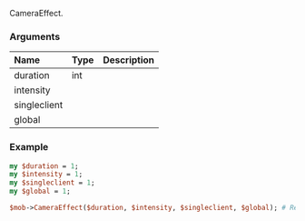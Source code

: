 CameraEffect.
### Arguments
**Name**|**Type**|**Description**
:---|:---|:---
duration|int|
intensity||
singleclient||
global||

### Example

```perl
my $duration = 1;
my $intensity = 1;
my $singleclient = 1;
my $global = 1;

$mob->CameraEffect($duration, $intensity, $singleclient, $global); # Returns void
```
